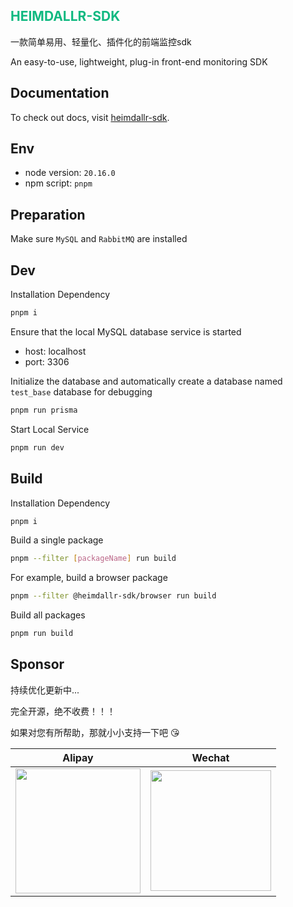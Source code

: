 
<h2 style="color:#10b981">HEIMDALLR-SDK</h2>

一款简单易用、轻量化、插件化的前端监控sdk

An easy-to-use, lightweight, plug-in front-end monitoring SDK

## Documentation

To check out docs, visit [heimdallr-sdk](https://luciferhuang.github.io/heimdallr-sdk/).

## Env

- node version: `20.16.0`
- npm script: `pnpm`

## Preparation

Make sure `MySQL` and `RabbitMQ` are installed

## Dev

Installation Dependency

```bash
pnpm i
```

Ensure that the local MySQL database service is started

- host: localhost
- port: 3306

Initialize the database and automatically create a database named `test_base` database for debugging

```bash
pnpm run prisma
```

Start Local Service

```bash
pnpm run dev
```

## Build

Installation Dependency

```bash
pnpm i
```

Build a single package

```bash
pnpm --filter [packageName] run build
```

For example, build a browser package

```bash
pnpm --filter @heimdallr-sdk/browser run build
```

Build all packages

```bash
pnpm run build
```

## Sponsor

持续优化更新中...

完全开源，绝不收费！！！

如果对您有所帮助，那就小小支持一下吧 😘

|Alipay|Wechat|
|-|-|
|<img style="width: 200px" src="./docs/sponsor/alipay.jpg"/>|<img style="width: 193px" src="./docs/sponsor/wechat.jpg"/>|

